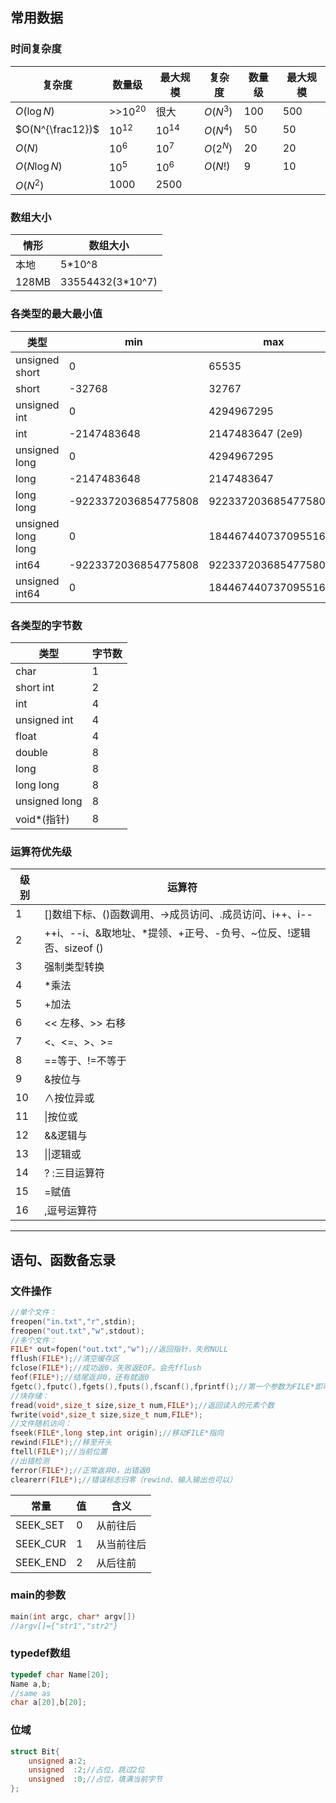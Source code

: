 ## 常用数据

### 时间复杂度

| 复杂度           | 数量级      | 最大规模  | 复杂度   | 数量级 | 最大规模 |
| ---------------- | ----------- | --------- | -------- | ------ | -------- |
| $O(\log N)$      | >>$10^{20}$ | 很大      | $O(N^3)$ | 100    | 500      |
| $O(N^{\frac12})$ | $10^{12}$   | $10^{14}$ | $O(N^4)$ | 50     | 50       |
| $O(N)$           | $10^6$      | $10^7$    | $O(2^N)$ | 20     | 20       |
| $O(N \log N)$    | $10^5$      | $10^6$    | $O(N!)$  | 9      | 10       |
| $O(N^2)$         | $1000$      | $2500$    |          |        |          |

### 数组大小

|情形|数组大小|
|-|-|
|本地|5*10^8|
|128MB|33554432(3*10^7)|

### 各类型的最大最小值

|类型|min|max|
|-|-|-|
|unsigned short|0|65535|
|short|-32768|32767|
|unsigned int|0|4294967295|
|int|-2147483648|2147483647 (2e9)|
|unsigned long|0|4294967295|
|long|-2147483648|2147483647|
|long long|-9223372036854775808|9223372036854775807|
|unsigned long long|0|1844674407370955161|
|int64|-9223372036854775808|9223372036854775807|
|unsigned int64|0|18446744073709551615|

### 各类型的字节数

|类型|字节数|
|-|-|
|char|1|
|short int|2|
|int|4|
|unsigned int|4|
|float|4|
|double|8|
|long|8|
|long long|8|
|unsigned long|8|
|void*(指针)|8|

### 运算符优先级

|级别|运算符|
|-|-|
|1|[]数组下标、()函数调用、->成员访问、.成员访问、i++、i--|
|2|++i、--i、&取地址、*提领、+正号、-负号、~位反、!逻辑否、sizeof ()|
|3|强制类型转换|
|4|*乘法|
|5|+加法|
|6|<< 左移、>> 右移|
|7|<、<=、>、>=|
|8|==等于、!=不等于|
|9|&按位与|
|10|∧按位异或|
|11|\|按位或|
|12|&&逻辑与|
|13|\|\|逻辑或|
|14|? :三目运算符|
|15|=赋值|
|16|,逗号运算符|

---

## 语句、函数备忘录

### 文件操作
```c
//单个文件：
freopen("in.txt","r",stdin);
freopen("out.txt","w",stdout);
//多个文件：
FILE* out=fopen("out.txt","w");//返回指针，失败NULL
fflush(FILE*);//清空缓存区
fclose(FILE*);//成功返0，失败返EOF。会先fflush
feof(FILE*);//结尾返非0，还有就返0
fgetc(),fputc(),fgets(),fputs(),fscanf(),fprintf();//第一个参数为FILE*即可
//块存储：
fread(void*,size_t size,size_t num,FILE*);//返回读入的元素个数
fwrite(void*,size_t size,size_t num,FILE*);
//文件随机访问：
fseek(FILE*,long step,int origin);//移动FILE*指向
rewind(FILE*);//移至开头
ftell(FILE*);//当前位置
//出错检测
ferror(FILE*);//正常返非0，出错返0
clearerr(FILE*);//错误标志归零（rewind、输入输出也可以）
```
| 常量     | 值   | 含义       |
| -------- | ---- | ---------- |
| SEEK_SET | 0    | 从前往后   |
| SEEK_CUR | 1    | 从当前往后 |
| SEEK_END | 2    | 从后往前   |



### main的参数

```c
main(int argc, char* argv[])
//argv[]={"str1","str2"}
```
### typedef数组

```c
typedef char Name[20];
Name a,b;
//same as
char a[20],b[20];
```

### 位域

```c
struct Bit{
	unsigned a:2;
	unsigned  :2;//占位，跳过2位
	unsigned  :0;//占位，填满当前字节
};
```

